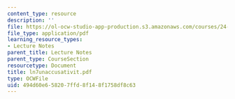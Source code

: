 ```yaml
---
content_type: resource
description: ''
file: https://ol-ocw-studio-app-production.s3.amazonaws.com/courses/24-951-introduction-to-syntax-fall-2003/494d60e658207ffd8f148f1758df8c63_ln7unaccusativit.pdf
file_type: application/pdf
learning_resource_types:
- Lecture Notes
parent_title: Lecture Notes
parent_type: CourseSection
resourcetype: Document
title: ln7unaccusativit.pdf
type: OCWFile
uid: 494d60e6-5820-7ffd-8f14-8f1758df8c63
---
```

